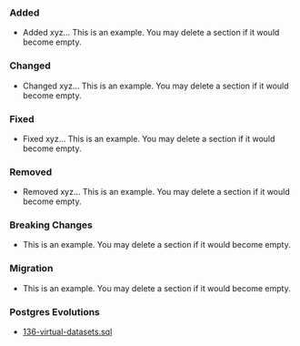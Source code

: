 ### Added
- Added xyz... This is an example. You may delete a section if it would become empty.

### Changed
- Changed xyz... This is an example. You may delete a section if it would become empty.

### Fixed
- Fixed xyz... This is an example. You may delete a section if it would become empty.

### Removed
- Removed xyz... This is an example. You may delete a section if it would become empty.

### Breaking Changes
- This is an example. You may delete a section if it would become empty.

### Migration
- This is an example. You may delete a section if it would become empty.

### Postgres Evolutions
- [136-virtual-datasets.sql](conf/evolutions/136-virtual-datasets.sql)
